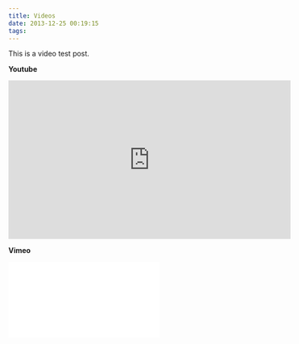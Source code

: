 ```yaml
---
title: Videos
date: 2013-12-25 00:19:15
tags:
---
```


This is a video test post.

<!-- more -->

**Youtube**

<iframe width="560" height="315" src="https://www.youtube.com/embed/aRdiiWpA0AA?si=ZrWQ200i6ppqkkyb" title="YouTube video player" frameborder="0" allow="accelerometer; autoplay; clipboard-write; encrypted-media; gyroscope; picture-in-picture; web-share" referrerpolicy="strict-origin-when-cross-origin" allowfullscreen></iframe>

**Vimeo**

<iframe title="bilibili" src="//player.bilibili.com/player.html?bvid=BV1FphizAEjv" 
scrolling="no" border="0" frameborder="no" framespacing="0" allowfullscreen="true"> </iframe>
